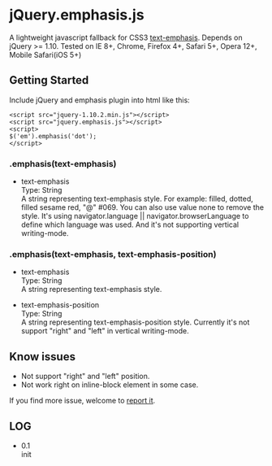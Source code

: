 jQuery.emphasis.js
===============

A lightweight javascript fallback for CSS3 [text-emphasis](http://www.w3.org/TR/css-text-decor-3/#emphasis-marks). Depends on jQuery >= 1.10. Tested on IE 8+, Chrome, Firefox 4+, Safari 5+, Opera 12+, Mobile Safari(iOS 5+)

Getting Started
---
Include jQuery and emphasis plugin into html like this:

    <script src="jquery-1.10.2.min.js"></script>
    <script src="jquery.emphasis.js"></script>
    <script>
    $('em').emphasis('dot');
    </script>
    
### .emphasis(text-emphasis)

* text-emphasis<br/>Type: String<br/>A string representing text-emphasis style. For example: filled, dotted, filled sesame red, "@" #069. You can also use value none to remove the style. It's using navigator.language || navigator.browserLanguage to define which language was used. And it's not supporting vertical writing-mode.

### .emphasis(text-emphasis, text-emphasis-position)

* text-emphasis<br/>Type: String<br/>A string representing text-emphasis style.

* text-emphasis-position<br/>Type: String<br/>A string representing text-emphasis-position style. Currently it's not support "right" and "left" in vertical writing-mode.

Know issues
---

* Not support "right" and "left" position.
* Not work right on inline-block element in some case.

If you find more issue, welcome to [report it](https://github.com/zmmbreeze/jquery.emphasis/issues).

LOG
---

* 0.1<br/>init
